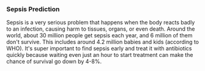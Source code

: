 ### Sepsis Prediction

Sepsis is a very serious problem that happens when the body reacts badly to an infection, causing harm to tissues, organs, or even death. Around the world, about 30 million people get sepsis each year, and 6 million of them don't survive. This includes around 4.2 million babies and kids (according to WHO). It's super important to find sepsis early and treat it with antibiotics quickly because waiting even just an hour to start treatment can make the chance of survival go down by 4-8%.
